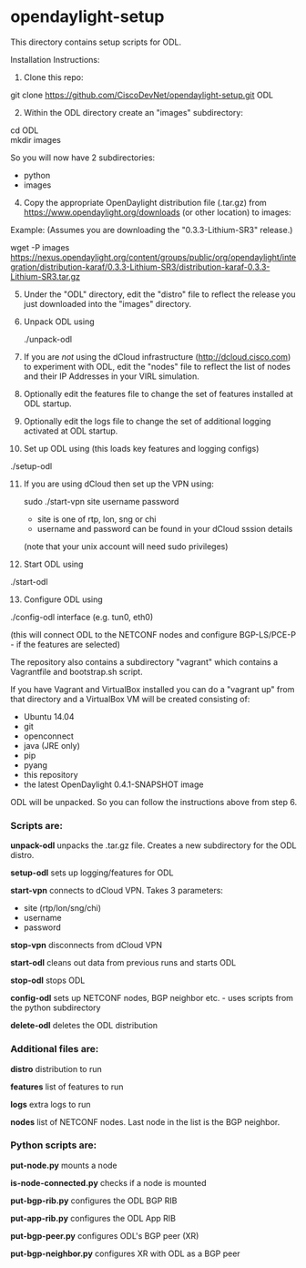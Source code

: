 # opendaylight-setup
This directory contains setup scripts for ODL.

Installation Instructions:

1.  Clone this repo:

  git clone https://github.com/CiscoDevNet/opendaylight-setup.git ODL

2.  Within the ODL directory create an "images" subdirectory:

  cd ODL<br>
  mkdir images
 
  So you will now have 2 subdirectories:

  * python
  * images

4.  Copy the appropriate OpenDaylight distribution file (.tar.gz) from https://www.opendaylight.org/downloads (or other location) to images:

  Example: (Assumes you are downloading the "0.3.3-Lithium-SR3" release.)

  wget -P images https://nexus.opendaylight.org/content/groups/public/org/opendaylight/integration/distribution-karaf/0.3.3-Lithium-SR3/distribution-karaf-0.3.3-Lithium-SR3.tar.gz

5.  Under the "ODL" directory, edit the "distro" file to reflect the release you just downloaded into the "images" directory.
 
6. Unpack ODL using

	./unpack-odl

7.	If you are *not* using the dCloud infrastructure (http://dcloud.cisco.com) to experiment with ODL, edit the "nodes" file to reflect the list of nodes and their IP Addresses in your VIRL simulation.

8.	Optionally edit the features file to change the set of features installed at ODL startup.

9.	Optionally edit the logs file to change the set of additional logging activated at ODL startup.
 
10. Set up ODL using (this loads key features and logging configs)

  ./setup-odl
   
11.	If you are using dCloud then set up the VPN using:

	sudo ./start-vpn site username password
	
	* site is one of rtp, lon, sng or chi
	* username and password can be found in your dCloud sssion details

	(note that your unix account will need sudo privileges)

12.	Start ODL using

  ./start-odl

13.	Configure ODL using

  ./config-odl interface (e.g. tun0, eth0)
  
  (this will connect ODL to the NETCONF nodes and configure BGP-LS/PCE-P - if the features are selected)
  
The repository also contains a subdirectory "vagrant" which contains a Vagrantfile and bootstrap.sh script.

If you have Vagrant and VirtualBox installed you can do a "vagrant up" from that directory and a VirtualBox VM will be created consisting of:

* Ubuntu 14.04
* git
* openconnect
* java (JRE only)
* pip
* pyang
* this repository
* the latest OpenDaylight 0.4.1-SNAPSHOT image

ODL will be unpacked.  So you can follow the instructions above from step 6.

### Scripts are:

**unpack-odl** unpacks the .tar.gz file.  Creates a new subdirectory for the ODL distro.

**setup-odl** sets up logging/features for ODL

**start-vpn** connects to dCloud VPN.  Takes 3 parameters:  

* site (rtp/lon/sng/chi)
* username
* password

**stop-vpn** disconnects from dCloud VPN

**start-odl** cleans out data from previous runs and starts ODL

**stop-odl** stops ODL

**config-odl** sets up NETCONF nodes, BGP neighbor etc. - uses scripts from the python subdirectory

**delete-odl** deletes the ODL distribution

### Additional files are:

**distro** distribution to run

**features** list of features to run

**logs** extra logs to run

**nodes** list of NETCONF nodes.  Last node in the list is the BGP neighbor.

### Python scripts are:

**put-node.py** mounts a node

**is-node-connected.py** checks if a node is mounted

**put-bgp-rib.py** configures the ODL BGP RIB

**put-app-rib.py** configures the ODL App RIB

**put-bgp-peer.py** configures ODL's BGP peer (XR)

**put-bgp-neighbor.py** configures XR with ODL as a BGP peer
